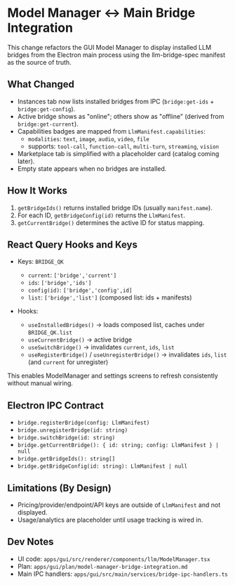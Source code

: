 # Model Manager ↔ Main Bridge Integration

This change refactors the GUI Model Manager to display installed LLM bridges from the Electron main process using the llm-bridge-spec manifest as the source of truth.

## What Changed
- Instances tab now lists installed bridges from IPC (`bridge:get-ids` + `bridge:get-config`).
- Active bridge shows as "online"; others show as "offline" (derived from `bridge:get-current`).
- Capabilities badges are mapped from `LlmManifest.capabilities`:
  - `modalities`: `text`, `image`, `audio`, `video`, `file`
  - supports: `tool-call`, `function-call`, `multi-turn`, `streaming`, `vision`
- Marketplace tab is simplified with a placeholder card (catalog coming later).
- Empty state appears when no bridges are installed.

## How It Works
1. `getBridgeIds()` returns installed bridge IDs (usually `manifest.name`).
2. For each ID, `getBridgeConfig(id)` returns the `LlmManifest`.
3. `getCurrentBridge()` determines the active ID for status mapping.

## React Query Hooks and Keys

- Keys: `BRIDGE_QK`
  - `current`: `['bridge','current']`
  - `ids`: `['bridge','ids']`
  - `config(id)`: `['bridge','config',id]`
  - `list`: `['bridge','list']` (composed list: ids + manifests)

- Hooks:
  - `useInstalledBridges()` → loads composed list, caches under `BRIDGE_QK.list`
  - `useCurrentBridge()` → active bridge
  - `useSwitchBridge()` → invalidates `current`, `ids`, `list`
  - `useRegisterBridge()` / `useUnregisterBridge()` → invalidates `ids`, `list` (and `current` for unregister)

This enables ModelManager and settings screens to refresh consistently without manual wiring.

## Electron IPC Contract
- `bridge.registerBridge(config: LlmManifest)`
- `bridge.unregisterBridge(id: string)`
- `bridge.switchBridge(id: string)`
- `bridge.getCurrentBridge(): { id: string; config: LlmManifest } | null`
- `bridge.getBridgeIds(): string[]`
- `bridge.getBridgeConfig(id: string): LlmManifest | null`

## Limitations (By Design)
- Pricing/provider/endpoint/API keys are outside of `LlmManifest` and not displayed.
- Usage/analytics are placeholder until usage tracking is wired in.

## Dev Notes
- UI code: `apps/gui/src/renderer/components/llm/ModelManager.tsx`
- Plan: `apps/gui/plan/model-manager-bridge-integration.md`
- Main IPC handlers: `apps/gui/src/main/services/bridge-ipc-handlers.ts`
